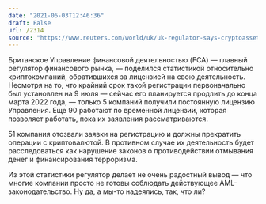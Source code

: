 ```yaml
---
date: "2021-06-03T12:46:36"
draft: False
url: /2314
source: "https://www.reuters.com/world/uk/uk-regulator-says-cryptoasset-firms-not-meeting-anti-money-laundering-rules-2021-06-03/"
---
```


Британское Управление финансовой деятельностью (FCA) — главный регулятор финансового рынка, — поделился статистикой относительно криптокомпаний, обратившихся за лицензией на свою деятельность. Несмотря на то, что крайний срок такой регистрации первоначально был установлен на 9 июля — сейчас его планируется продлить до конца марта 2022 года, — только 5 компаний получили постоянную лицензию Управления. Еще 90 работают по временной лицензии, которая позволяет работать, пока их заявления рассматриваются. 

51 компания отозвали заявки на регистрацию и должны прекратить операции с криптовалютой. В противном случае их деятельность будет расследоваться как нарушение законов о противодействии отмывания денег и финансирования терроризма.

Из этой статистики регулятор делает не очень радостный вывод — что многие компании просто не готовы соблюдать действующее AML-законодательство. Ну да, а мы-то надеялись, так, что ли?
